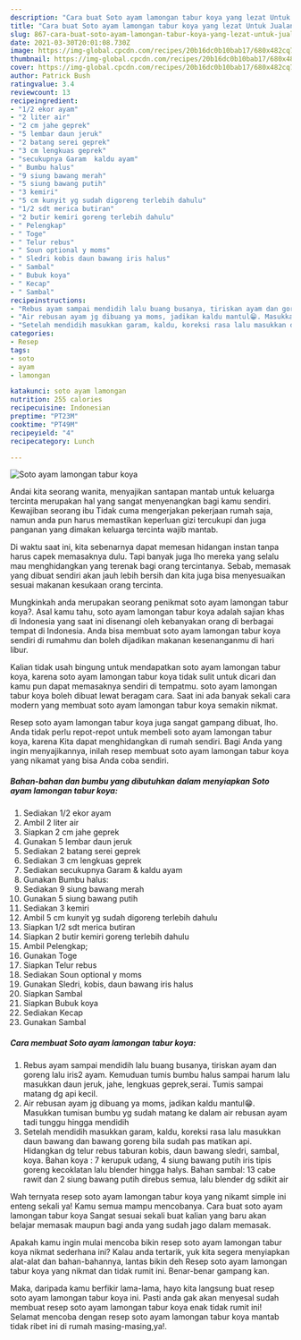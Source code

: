 ```yaml
---
description: "Cara buat Soto ayam lamongan tabur koya yang lezat Untuk Jualan"
title: "Cara buat Soto ayam lamongan tabur koya yang lezat Untuk Jualan"
slug: 867-cara-buat-soto-ayam-lamongan-tabur-koya-yang-lezat-untuk-jualan
date: 2021-03-30T20:01:08.730Z
image: https://img-global.cpcdn.com/recipes/20b16dc0b10bab17/680x482cq70/soto-ayam-lamongan-tabur-koya-foto-resep-utama.jpg
thumbnail: https://img-global.cpcdn.com/recipes/20b16dc0b10bab17/680x482cq70/soto-ayam-lamongan-tabur-koya-foto-resep-utama.jpg
cover: https://img-global.cpcdn.com/recipes/20b16dc0b10bab17/680x482cq70/soto-ayam-lamongan-tabur-koya-foto-resep-utama.jpg
author: Patrick Bush
ratingvalue: 3.4
reviewcount: 13
recipeingredient:
- "1/2 ekor ayam"
- "2 liter air"
- "2 cm jahe geprek"
- "5 lembar daun jeruk"
- "2 batang serei geprek"
- "3 cm lengkuas geprek"
- "secukupnya Garam  kaldu ayam"
- " Bumbu halus"
- "9 siung bawang merah"
- "5 siung bawang putih"
- "3 kemiri"
- "5 cm kunyit yg sudah digoreng terlebih dahulu"
- "1/2 sdt merica butiran"
- "2 butir kemiri goreng terlebih dahulu"
- " Pelengkap"
- " Toge"
- " Telur rebus"
- " Soun optional y moms"
- " Sledri kobis daun bawang iris halus"
- " Sambal"
- " Bubuk koya"
- " Kecap"
- " Sambal"
recipeinstructions:
- "Rebus ayam sampai mendidih lalu buang busanya, tiriskan ayam dan goreng lalu iris2 ayam. Kemuduan tumis bumbu halus sampai harum lalu masukkan daun jeruk, jahe, lengkuas geprek,serai. Tumis sampai matang dg api kecil."
- "Air rebusan ayam jg dibuang ya moms, jadikan kaldu mantul😁. Masukkan tumisan bumbu yg sudah matang ke dalam air rebusan ayam tadi tunggu hingga mendidih"
- "Setelah mendidih masukkan garam, kaldu, koreksi rasa lalu masukkan daun bawang dan bawang goreng bila sudah pas matikan api. Hidangkan dg telur rebus taburan kobis, daun bawang sledri, sambal, koya. Bahan koya : 7 kerupuk udang, 4 siung bawang putih iris tipis goreng kecoklatan lalu blender hingga halys. Bahan sambal: 13 cabe rawit dan 2 siung bawang putih direbus semua, lalu blender dg sdikit air"
categories:
- Resep
tags:
- soto
- ayam
- lamongan

katakunci: soto ayam lamongan 
nutrition: 255 calories
recipecuisine: Indonesian
preptime: "PT23M"
cooktime: "PT49M"
recipeyield: "4"
recipecategory: Lunch

---
```



![Soto ayam lamongan tabur koya](https://img-global.cpcdn.com/recipes/20b16dc0b10bab17/680x482cq70/soto-ayam-lamongan-tabur-koya-foto-resep-utama.jpg)

Andai kita seorang wanita, menyajikan santapan mantab untuk keluarga tercinta merupakan hal yang sangat menyenangkan bagi kamu sendiri. Kewajiban seorang ibu Tidak cuma mengerjakan pekerjaan rumah saja, namun anda pun harus memastikan keperluan gizi tercukupi dan juga panganan yang dimakan keluarga tercinta wajib mantab.

Di waktu  saat ini, kita sebenarnya dapat memesan hidangan instan tanpa harus capek memasaknya dulu. Tapi banyak juga lho mereka yang selalu mau menghidangkan yang terenak bagi orang tercintanya. Sebab, memasak yang dibuat sendiri akan jauh lebih bersih dan kita juga bisa menyesuaikan sesuai makanan kesukaan orang tercinta. 



Mungkinkah anda merupakan seorang penikmat soto ayam lamongan tabur koya?. Asal kamu tahu, soto ayam lamongan tabur koya adalah sajian khas di Indonesia yang saat ini disenangi oleh kebanyakan orang di berbagai tempat di Indonesia. Anda bisa membuat soto ayam lamongan tabur koya sendiri di rumahmu dan boleh dijadikan makanan kesenanganmu di hari libur.

Kalian tidak usah bingung untuk mendapatkan soto ayam lamongan tabur koya, karena soto ayam lamongan tabur koya tidak sulit untuk dicari dan kamu pun dapat memasaknya sendiri di tempatmu. soto ayam lamongan tabur koya boleh dibuat lewat beragam cara. Saat ini ada banyak sekali cara modern yang membuat soto ayam lamongan tabur koya semakin nikmat.

Resep soto ayam lamongan tabur koya juga sangat gampang dibuat, lho. Anda tidak perlu repot-repot untuk membeli soto ayam lamongan tabur koya, karena Kita dapat menghidangkan di rumah sendiri. Bagi Anda yang ingin menyajikannya, inilah resep membuat soto ayam lamongan tabur koya yang nikamat yang bisa Anda coba sendiri.

<!--inarticleads1-->

##### Bahan-bahan dan bumbu yang dibutuhkan dalam menyiapkan Soto ayam lamongan tabur koya:

1. Sediakan 1/2 ekor ayam
1. Ambil 2 liter air
1. Siapkan 2 cm jahe geprek
1. Gunakan 5 lembar daun jeruk
1. Sediakan 2 batang serei geprek
1. Sediakan 3 cm lengkuas geprek
1. Sediakan secukupnya Garam &amp; kaldu ayam
1. Gunakan  Bumbu halus:
1. Sediakan 9 siung bawang merah
1. Gunakan 5 siung bawang putih
1. Sediakan 3 kemiri
1. Ambil 5 cm kunyit yg sudah digoreng terlebih dahulu
1. Siapkan 1/2 sdt merica butiran
1. Siapkan 2 butir kemiri goreng terlebih dahulu
1. Ambil  Pelengkap;
1. Gunakan  Toge
1. Siapkan  Telur rebus
1. Sediakan  Soun optional y moms
1. Gunakan  Sledri, kobis, daun bawang iris halus
1. Siapkan  Sambal
1. Siapkan  Bubuk koya
1. Sediakan  Kecap
1. Gunakan  Sambal




<!--inarticleads2-->

##### Cara membuat Soto ayam lamongan tabur koya:

1. Rebus ayam sampai mendidih lalu buang busanya, tiriskan ayam dan goreng lalu iris2 ayam. Kemuduan tumis bumbu halus sampai harum lalu masukkan daun jeruk, jahe, lengkuas geprek,serai. Tumis sampai matang dg api kecil.
1. Air rebusan ayam jg dibuang ya moms, jadikan kaldu mantul😁. Masukkan tumisan bumbu yg sudah matang ke dalam air rebusan ayam tadi tunggu hingga mendidih
1. Setelah mendidih masukkan garam, kaldu, koreksi rasa lalu masukkan daun bawang dan bawang goreng bila sudah pas matikan api. Hidangkan dg telur rebus taburan kobis, daun bawang sledri, sambal, koya. Bahan koya : 7 kerupuk udang, 4 siung bawang putih iris tipis goreng kecoklatan lalu blender hingga halys. Bahan sambal: 13 cabe rawit dan 2 siung bawang putih direbus semua, lalu blender dg sdikit air




Wah ternyata resep soto ayam lamongan tabur koya yang nikamt simple ini enteng sekali ya! Kamu semua mampu mencobanya. Cara buat soto ayam lamongan tabur koya Sangat sesuai sekali buat kalian yang baru akan belajar memasak maupun bagi anda yang sudah jago dalam memasak.

Apakah kamu ingin mulai mencoba bikin resep soto ayam lamongan tabur koya nikmat sederhana ini? Kalau anda tertarik, yuk kita segera menyiapkan alat-alat dan bahan-bahannya, lantas bikin deh Resep soto ayam lamongan tabur koya yang nikmat dan tidak rumit ini. Benar-benar gampang kan. 

Maka, daripada kamu berfikir lama-lama, hayo kita langsung buat resep soto ayam lamongan tabur koya ini. Pasti anda gak akan menyesal sudah membuat resep soto ayam lamongan tabur koya enak tidak rumit ini! Selamat mencoba dengan resep soto ayam lamongan tabur koya mantab tidak ribet ini di rumah masing-masing,ya!.

